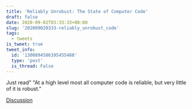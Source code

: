 ```yaml
---
title: 'Reliably Unrobust: The State of Computer Code'
draft: false
date: 2020-09-02T03:33:33+00:00
slug: '202009020333-reliably_unrobust_code'
tags:
  - tweets
is_tweet: true
tweet_info:
  id: '1300894586395455488'
  type: 'post'
  is_thread: False
---
```




Just read" "At a high level most all computer code is reliable, but very little of it is robust."

[Discussion](https://x.com/sytelus/status/1300894586395455488)
